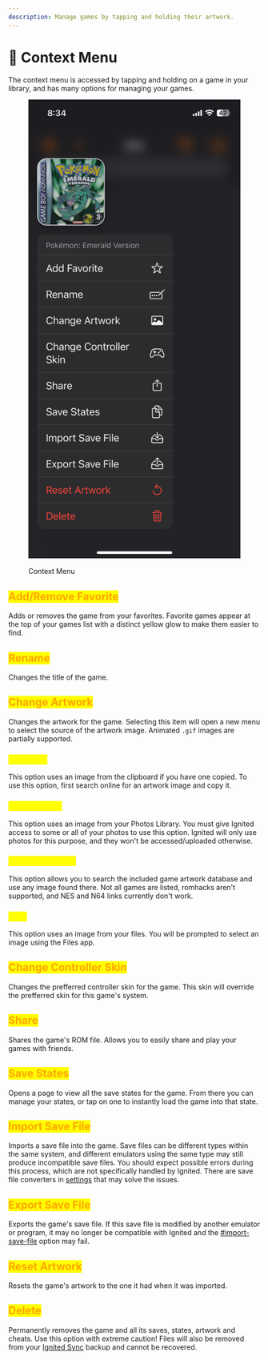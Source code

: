 ```yaml
---
description: Manage games by tapping and holding their artwork.
---
```


# 📄 Context Menu

The context menu is accessed by tapping and holding on a game in your library, and has many options for managing your games.

<figure><img src="../../.gitbook/assets/library-context-menu" alt=""><figcaption><p>Context Menu</p></figcaption></figure>

## <mark style="color:orange;">Add/Remove Favorite</mark>

Adds or removes the game from your favorites. Favorite games appear at the top of your games list with a distinct yellow glow to make them easier to find.

## <mark style="color:orange;">Rename</mark>

Changes the title of the game.

## <mark style="color:orange;">Change Artwork</mark>

Changes the artwork for the game. Selecting this item will open a new menu to select the source of the artwork image. Animated `.gif` images are partially supported.

### <mark style="color:yellow;">Clipboard</mark>

This option uses an image from the clipboard if you have one copied. To use this option, first search online for an artwork image and copy it.

### <mark style="color:yellow;">Photo Library</mark>

This option uses an image from your Photos Library. You must give Ignited access to some or all of your photos to use this option. Ignited will only use photos for this purpose, and they won't be accessed/uploaded otherwise.

### <mark style="color:yellow;">Games Database</mark>

This option allows you to search the included game artwork database and use any image found there. Not all games are listed, romhacks aren't supported, and NES and N64 links currently don't work.

### <mark style="color:yellow;">Files</mark>

This option uses an image from your files. You will be prompted to select an image using the Files app.

## <mark style="color:orange;">Change Controller Skin</mark>

Changes the prefferred controller skin for the game. This skin will override the prefferred skin for this game's system.

## <mark style="color:orange;">Share</mark>

Shares the game's ROM file. Allows you to easily share and play your games with friends.

## <mark style="color:orange;">Save States</mark>

Opens a page to view all the save states for the game. From there you can manage your states, or tap on one to instantly load the game into that state.

## <mark style="color:orange;">Import Save File</mark>

Imports a save file into the game. Save files can be different types within the same system, and different emulators using the same type may still produce incompatible save files. You should expect possible errors during this process, which are not specifically handled by Ignited. There are save file converters in [settings](../settings/) that may solve the issues.

## <mark style="color:orange;">Export Save File</mark>

Exports the game's save file. If this save file is modified by another emulator or program, it may no longer be compatible with Ignited and the [#import-save-file](context-menu.md#import-save-file "mention") option may fail.

## <mark style="color:orange;">Reset Artwork</mark>

Resets the game's artwork to the one it had when it was imported.

## <mark style="color:orange;">Delete</mark>

Permanently removes the game and all its saves, states, artwork and cheats. Use this option with extreme caution! Files will also be removed from your [Ignited Sync](../settings/ignited-sync.md) backup and cannot be recovered.
